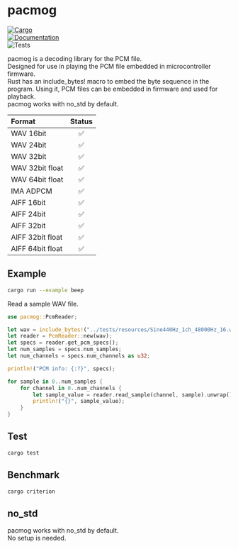 # pacmog

[![Cargo](https://img.shields.io/crates/v/pacmog.svg)](https://crates.io/crates/pacmog)  
[![Documentation](https://docs.rs/pacmog/badge.svg)](https://docs.rs/pacmog)  
![Tests](https://github.com/AkiyukiOkayasu/pacmog/actions/workflows/ci.yml/badge.svg)  

pacmog is a decoding library for the PCM file.  
Designed for use in playing the PCM file embedded in microcontroller firmware.  
Rust has an include_bytes! macro to embed the byte sequence in the program. Using it, PCM files can be embedded in firmware and used for playback.  
pacmog works with no_std by default.  

| Format          | Status |
| :---            | :---: |
| WAV 16bit | ✅ |
| WAV 24bit | ✅ |
| WAV 32bit | ✅ |
| WAV 32bit float | ✅ |
| WAV 64bit float | ✅ |
| IMA ADPCM | ✅ |
| AIFF 16bit | ✅ |
| AIFF 24bit | ✅ |
| AIFF 32bit | ✅ |
| AIFF 32bit float | ✅ |
| AIFF 64bit float | ✅ |

## Example

```bash
cargo run --example beep
```

Read a sample WAV file.

```Rust
use pacmog::PcmReader;

let wav = include_bytes!("../tests/resources/Sine440Hz_1ch_48000Hz_16.wav");                        
let reader = PcmReader::new(wav);
let specs = reader.get_pcm_specs();
let num_samples = specs.num_samples;
let num_channels = specs.num_channels as u32;

println!("PCM info: {:?}", specs);

for sample in 0..num_samples {
    for channel in 0..num_channels {
        let sample_value = reader.read_sample(channel, sample).unwrap();
        println!("{}", sample_value);
    }
}
```

## Test

```bash
cargo test
```

## Benchmark

```bash
cargo criterion
```

## no_std

pacmog works with no_std by default.  
No setup is needed.  
